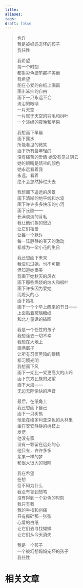 ```yaml
---
title: 
aliases: 
tags: 
draft: false
---
```


> 也许  
> 我是被妈妈宠坏的孩子  
> 我任性  
>  
> 我希望  
> 每一个时刻  
> 都象彩色蜡笔那样美丽  
> 我希望  
> 能在心爱的白纸上画画  
> 画出笨拙的自由  
> 画下一只永远不会  
> 流泪的眼睛  
> 一片天空  
> 一片属于天空的羽毛和树叶  
> 一个淡绿的夜晚和苹果  
>  
> 我想画下早晨  
> 画下露水  
> 所能看见的微笑  
> 画下所有最年轻的  
> 没有痛苦的爱情
> 她没有见过阴云  
> 她的眼睛是晴空的颜色  
> 她永远看着我  
> 永远，看着  
> 绝不会忽然掉过头去  
>  
> 我想画下遥远的风景  
> 画下清晰的地平线和水波  
> 画下许许多多快乐的小河  
> 画下丘陵——  
> 长满淡淡的茸毛  
> 我让他们挨的很近  
> 让它们相爱  
> 让每一个默许  
> 每一阵静静的春天的激动  
> 都成为一朵小花的生日  
>  
> 我还想画下未来  
> 我没见过她，也不可能  
> 但知道她很美  
> 我画下她秋天的风衣  
> 画下那些燃烧的烛火和枫叶  
> 画下许多因为爱她  
> 而熄灭的心  
> 画下婚礼  
> 画下一个个早上醒来的节日——  
> 上面贴着玻璃糖纸  
> 和北方童话的插图  
>  
> 我是一个任性的孩子  
> 我想涂去一切不幸  
> 我想在大地上  
> 画满窗子  
> 让所有习惯黑暗的眼睛  
> 都习惯光明  
> 我想画下风  
> 画下一架比一架更高大的山岭  
> 画下东方民族的渴望  
> 画下大海——  
> 无边无际愉快的声音  
>  
> 最后，在纸角上  
> 我还想画下自己  
> 画下一只树熊  
> 他坐在维多利亚深色的从林里  
> 坐在安安静静的树枝上  
> 发愣  
> 他没有家  
> 没有一颗留在远处的心  
> 他只有，许许多多  
> 浆果一样的梦  
> 和很大很大的眼睛  
>  
> 我在希望  
> 在想  
> 但不知为什么  
> 我没有领到蜡笔  
> 没有得到一个彩色的时刻  
> 我只有我  
> 我的手指和创痛  
> 只有撕碎那一张张  
> 心爱的白纸  
> 让它们去寻找蝴蝶  
> 让它们从今天消失  
>  
> 我是一个孩子  
> 一个被幻想妈妈宠坏的孩子  
> 我任性


# 相关文章


